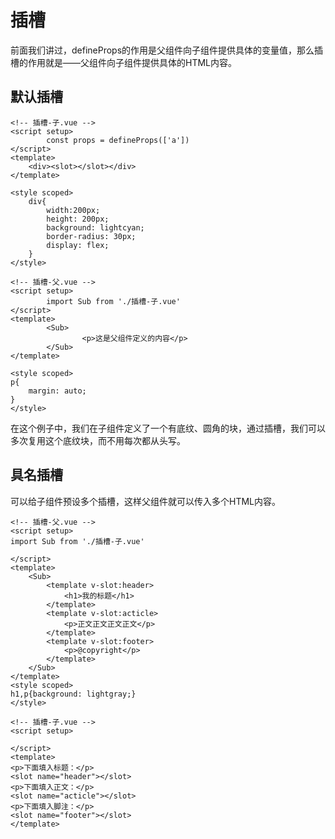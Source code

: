 # 插槽

前面我们讲过，defineProps的作用是父组件向子组件提供具体的变量值，那么插槽的作用就是——父组件向子组件提供具体的HTML内容。

## 默认插槽

```vue
<!-- 插槽-子.vue -->
<script setup>
        const props = defineProps(['a'])
</script>
<template>
    <div><slot></slot></div>
</template>

<style scoped>
    div{
        width:200px;
        height: 200px;
        background: lightcyan; 
        border-radius: 30px;
        display: flex;
    }
</style>
```

```vue
<!-- 插槽-父.vue -->
<script setup>
        import Sub from './插槽-子.vue'
</script>
<template>
        <Sub>
                <p>这是父组件定义的内容</p>
        </Sub>
</template>

<style scoped>
p{
    margin: auto;
}
</style>
```

在这个例子中，我们在子组件定义了一个有底纹、圆角的块，通过插槽，我们可以多次复用这个底纹块，而不用每次都从头写。

## 具名插槽

可以给子组件预设多个插槽，这样父组件就可以传入多个HTML内容。

```vue
<!-- 插槽-父.vue -->
<script setup>
import Sub from './插槽-子.vue'

</script>
<template>
    <Sub>
        <template v-slot:header>
            <h1>我的标题</h1>
        </template>
        <template v-slot:acticle>
            <p>正文正文正文正文</p>
        </template>
        <template v-slot:footer>
            <p>@copyright</p>
        </template>
    </Sub>
</template>
<style scoped>
h1,p{background: lightgray;}
</style>
```


```vue
<!-- 插槽-子.vue -->
<script setup>

</script>
<template>
<p>下面填入标题：</p>
<slot name="header"></slot>
<p>下面填入正文：</p>
<slot name="acticle"></slot>
<p>下面填入脚注：</p>
<slot name="footer"></slot>
</template>
```
